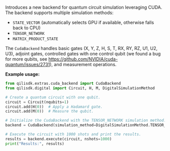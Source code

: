 Introduces a new backend for quantum circuit simulation leveraging CUDA. The backend supports multiple simulation methods:
  - `STATE_VECTOR` (automatically selects GPU if available, otherwise falls back to CPU)
  - `TENSOR_NETWORK`
  - `MATRIX_PRODUCT_STATE`

  The `CudaBackend` handles basic gates (X, Y, Z, H, S, T, RX, RY, RZ, U1, U2, U3), adjoint gates, controlled gates with one control qubit (we found a bug for more qubits, see https://github.com/NVIDIA/cuda-quantum/issues/2731), and measurement operations.

**Example usage:**

```python
from qilisdk.extras.cuda_backend import CudaBackend
from qilisdk.digital import Circuit, H, M, DigitalSimulationMethod

# Create a quantum circuit with one qubit.
circuit = Circuit(nqubits=1)
circuit.add(H(0))  # Apply a Hadamard gate.
circuit.add(M(0))  # Measure the qubit.

# Initialize the CudaBackend with the TENSOR_NETWORK simulation method.
backend = CudaBackend(simulation_method=DigitalSimulationMethod.TENSOR_NETWORK)

# Execute the circuit with 1000 shots and print the results.
results = backend.execute(circuit, nshots=1000)
print("Results:", results)
```
